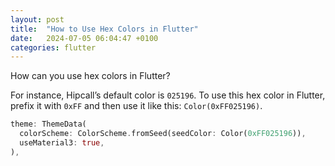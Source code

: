 ```yaml
---
layout: post
title:  "How to Use Hex Colors in Flutter"
date:   2024-07-05 06:04:47 +0100
categories: flutter
---
```


How can you use hex colors in Flutter?

For instance, Hipcall’s default color is `025196`. To use this hex color in Flutter, prefix it with `0xFF` and then use it like this: `Color(0xFF025196)`.

```dart
theme: ThemeData(
  colorScheme: ColorScheme.fromSeed(seedColor: Color(0xFF025196)),
  useMaterial3: true,
),
```